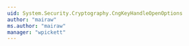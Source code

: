 ```yaml
---
uid: System.Security.Cryptography.CngKeyHandleOpenOptions
author: "mairaw"
ms.author: "mairaw"
manager: "wpickett"
---
```

